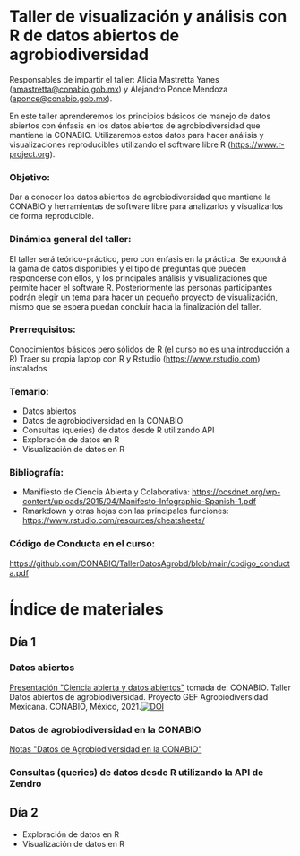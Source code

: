 # Taller de visualización y análisis con R de datos abiertos de agrobiodiversidad

Responsables de impartir el taller: Alicia Mastretta Yanes (amastretta@conabio.gob.mx) y Alejandro Ponce Mendoza (aponce@conabio.gob.mx).

En este taller aprenderemos los principios básicos de manejo de datos abiertos con énfasis en los datos abiertos de agrobiodiversidad que mantiene la CONABIO. Utilizaremos estos datos para hacer análisis y visualizaciones reproducibles utilizando el software libre R (https://www.r-project.org).

### Objetivo:
Dar a conocer los datos abiertos de agrobiodiversidad que mantiene la CONABIO y herramientas de software libre para analizarlos y visualizarlos de forma reproducible.

### Dinámica general del taller:
El taller será teórico-práctico, pero con énfasis en la práctica. Se expondrá la gama de datos disponibles y el tipo de preguntas que pueden responderse con ellos, y los principales análisis y visualizaciones que permite hacer el software R. Posteriormente las personas participantes podrán elegir un tema para hacer un pequeño proyecto de visualización, mismo que se espera puedan concluir hacia la finalización del taller.

### Prerrequisitos: 
Conocimientos básicos pero sólidos de R (el curso no es una introducción a R)
Traer su propia laptop con R y Rstudio (https://www.rstudio.com) instalados

### Temario:
*	Datos abiertos
*	Datos de agrobiodiversidad en la CONABIO 
*	Consultas (queries) de datos desde R utilizando API
*	Exploración de datos en R
*	Visualización de datos en R

### Bibliografía:
* Manifiesto de Ciencia Abierta y Colaborativa: https://ocsdnet.org/wp-content/uploads/2015/04/Manifesto-Infographic-Spanish-1.pdf
* Rmarkdown y otras hojas con las principales funciones: https://www.rstudio.com/resources/cheatsheets/  

### Código de Conducta en el curso:
https://github.com/CONABIO/TallerDatosAgrobd/blob/main/codigo_conducta.pdf 


# Índice de materiales

## Día 1


### Datos abiertos

[Presentación "Ciencia abierta y datos abiertos"](https://zenodo.org/record/6640644/files/Taller%20-%20D%C3%ADa%201.pdf?download=1) tomada de: CONABIO. Taller Datos abiertos de agrobiodiversidad. Proyecto GEF Agrobiodiversidad Mexicana. CONABIO, México, 2021.[![DOI](https://zenodo.org/badge/DOI/10.5281/zenodo.6640644.svg)](https://doi.org/10.5281/zenodo.6640644)

### Datos de agrobiodiversidad en la CONABIO 

[Notas "Datos de Agrobiodiversidad en la CONABIO"](day_1/datos_agrobiodiversidad_conabio.md)



### Consultas (queries) de datos desde R utilizando la API de Zendro



## Día 2
*	Exploración de datos en R
*	Visualización de datos en R